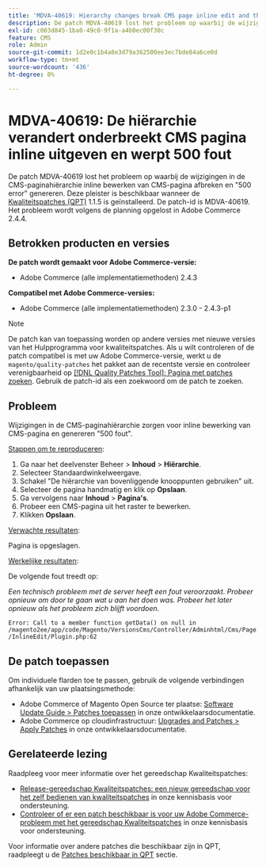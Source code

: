 ```yaml
---
title: 'MDVA-40619: Hierarchy changes break CMS page inline edit and throw 500 error'
description: De patch MDVA-40619 lost het probleem op waarbij de wijzigingen in de CMS-paginahiërarchie inline bewerken van CMS-pagina afbreken en "500 error" genereren. Deze patch is beschikbaar wanneer [Quality Patches Tool (QPT)] (/help/announcements/adobe-commerce-announcements/magento-quality-patches-released-new-tool-to-self-serve-quality-patches.md) 1.1.5 is geïnstalleerd. De patch-id is MDVA-40619. Het probleem wordt volgens de planning opgelost in Adobe Commerce 2.4.4.
exl-id: c003d845-1ba0-49c0-9f1a-a4b0ec00f30c
feature: CMS
role: Admin
source-git-commit: 1d2e0c1b4a8e3d79a362500ee3ec7bde84a6ce0d
workflow-type: tm+mt
source-wordcount: '436'
ht-degree: 0%

---
```


# MDVA-40619: De hiërarchie verandert onderbreekt CMS pagina inline uitgeven en werpt 500 fout

De patch MDVA-40619 lost het probleem op waarbij de wijzigingen in de CMS-paginahiërarchie inline bewerken van CMS-pagina afbreken en &quot;500 error&quot; genereren. Deze pleister is beschikbaar wanneer de [Kwaliteitspatches (QPT)](/help/announcements/adobe-commerce-announcements/magento-quality-patches-released-new-tool-to-self-serve-quality-patches.md) 1.1.5 is geïnstalleerd. De patch-id is MDVA-40619. Het probleem wordt volgens de planning opgelost in Adobe Commerce 2.4.4.

## Betrokken producten en versies

**De patch wordt gemaakt voor Adobe Commerce-versie:**

* Adobe Commerce (alle implementatiemethoden) 2.4.3

**Compatibel met Adobe Commerce-versies:**

* Adobe Commerce (alle implementatiemethoden) 2.3.0 - 2.4.3-p1

>[!NOTE]
>
>De patch kan van toepassing worden op andere versies met nieuwe versies van het Hulpprogramma voor kwaliteitspatches. Als u wilt controleren of de patch compatibel is met uw Adobe Commerce-versie, werkt u de `magento/quality-patches` het pakket aan de recentste versie en controleer verenigbaarheid op [[!DNL Quality Patches Tool]: Pagina met patches zoeken](https://devdocs.magento.com/quality-patches/tool.html#patch-grid). Gebruik de patch-id als een zoekwoord om de patch te zoeken.

## Probleem

Wijzigingen in de CMS-paginahiërarchie zorgen voor inline bewerking van CMS-pagina en genereren &quot;500 fout&quot;.

<u>Stappen om te reproduceren</u>:

1. Ga naar het deelvenster Beheer > **Inhoud** > **Hiërarchie**.
1. Selecteer Standaardwinkelweergave.
1. Schakel &quot;De hiërarchie van bovenliggende knooppunten gebruiken&quot; uit.
1. Selecteer de pagina handmatig en klik op **Opslaan**.
1. Ga vervolgens naar **Inhoud** > **Pagina&#39;s**.
1. Probeer een CMS-pagina uit het raster te bewerken.
1. Klikken **Opslaan**.

<u>Verwachte resultaten</u>:

Pagina is opgeslagen.

<u>Werkelijke resultaten</u>:

De volgende fout treedt op:

*Een technisch probleem met de server heeft een fout veroorzaakt. Probeer opnieuw om door te gaan wat u aan het doen was. Probeer het later opnieuw als het probleem zich blijft voordoen.*

`Error: Call to a member function getData() on null in /magento2ee/app/code/Magento/VersionsCms/Controller/Adminhtml/Cms/Page/InlineEdit/Plugin.php:62`

## De patch toepassen

Om individuele flarden toe te passen, gebruik de volgende verbindingen afhankelijk van uw plaatsingsmethode:

* Adobe Commerce of Magento Open Source ter plaatse: [Software Update Guide > Patches toepassen](https://devdocs.magento.com/guides/v2.4/comp-mgr/patching/mqp.html) in onze ontwikkelaarsdocumentatie.
* Adobe Commerce op cloudinfrastructuur: [Upgrades and Patches > Apply Patches](https://devdocs.magento.com/cloud/project/project-patch.html) in onze ontwikkelaarsdocumentatie.

## Gerelateerde lezing

Raadpleeg voor meer informatie over het gereedschap Kwaliteitspatches:

* [Release-gereedschap Kwaliteitspatches: een nieuw gereedschap voor het zelf bedienen van kwaliteitspatches](/help/announcements/adobe-commerce-announcements/magento-quality-patches-released-new-tool-to-self-serve-quality-patches.md) in onze kennisbasis voor ondersteuning.
* [Controleer of er een patch beschikbaar is voor uw Adobe Commerce-probleem met het gereedschap Kwaliteitspatches](/help/support-tools/patches-available-in-qpt-tool/check-patch-for-magento-issue-with-magento-quality-patches.md) in onze kennisbasis voor ondersteuning.

Voor informatie over andere patches die beschikbaar zijn in QPT, raadpleegt u de [Patches beschikbaar in QPT](https://support.magento.com/hc/en-us/sections/360010506631-Patches-available-in-MQP-tool-) sectie.
